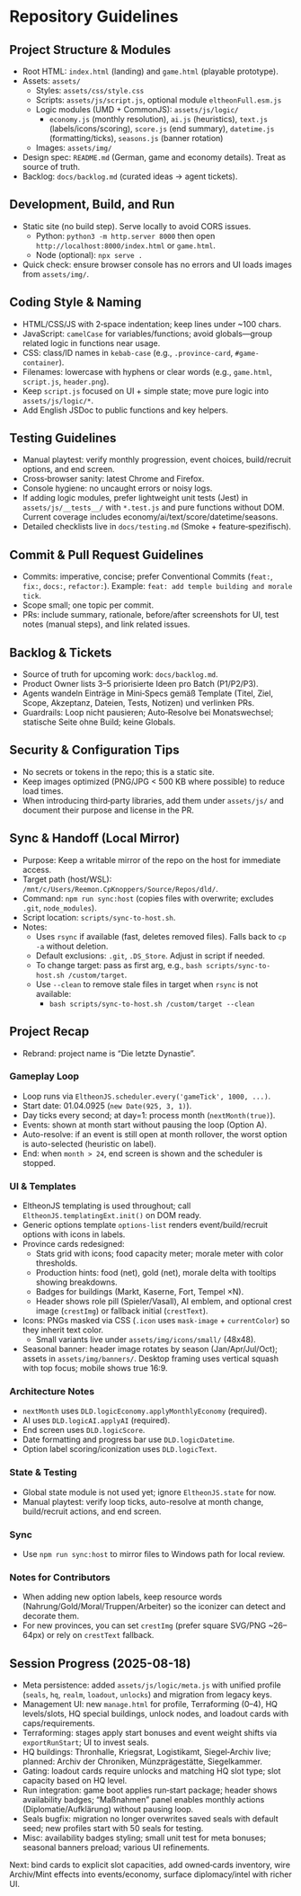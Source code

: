 # Repository Guidelines

## Project Structure & Modules
- Root HTML: `index.html` (landing) and `game.html` (playable prototype).
- Assets: `assets/`
  - Styles: `assets/css/style.css`
  - Scripts: `assets/js/script.js`, optional module `eltheonFull.esm.js`
  - Logic modules (UMD + CommonJS): `assets/js/logic/`
    - `economy.js` (monthly resolution), `ai.js` (heuristics), `text.js` (labels/icons/scoring),
      `score.js` (end summary), `datetime.js` (formatting/ticks), `seasons.js` (banner rotation)
  - Images: `assets/img/`
- Design spec: `README.md` (German, game and economy details). Treat as source of truth.
 - Backlog: `docs/backlog.md` (curated ideas → agent tickets).

## Development, Build, and Run
- Static site (no build step). Serve locally to avoid CORS issues.
  - Python: `python3 -m http.server 8000` then open `http://localhost:8000/index.html` or `game.html`.
  - Node (optional): `npx serve .`
- Quick check: ensure browser console has no errors and UI loads images from `assets/img/`.

## Coding Style & Naming
- HTML/CSS/JS with 2‑space indentation; keep lines under ~100 chars.
- JavaScript: `camelCase` for variables/functions; avoid globals—group related logic in functions near usage.
- CSS: class/ID names in `kebab-case` (e.g., `.province-card`, `#game-container`).
- Filenames: lowercase with hyphens or clear words (e.g., `game.html`, `script.js`, `header.png`).
- Keep `script.js` focused on UI + simple state; move pure logic into `assets/js/logic/*`.
- Add English JSDoc to public functions and key helpers.

## Testing Guidelines
- Manual playtest: verify monthly progression, event choices, build/recruit options, and end screen.
- Cross‑browser sanity: latest Chrome and Firefox.
- Console hygiene: no uncaught errors or noisy logs.
- If adding logic modules, prefer lightweight unit tests (Jest) in `assets/js/__tests__/` with `*.test.js` and pure functions without DOM. Current coverage includes economy/ai/text/score/datetime/seasons.
 - Detailed checklists live in `docs/testing.md` (Smoke + feature‑spezifisch).

## Commit & Pull Request Guidelines
- Commits: imperative, concise; prefer Conventional Commits (`feat:`, `fix:`, `docs:`, `refactor:`). Example: `feat: add temple building and morale tick`.
- Scope small; one topic per commit.
- PRs: include summary, rationale, before/after screenshots for UI, test notes (manual steps), and link related issues.

## Backlog & Tickets
- Source of truth for upcoming work: `docs/backlog.md`.
- Product Owner lists 3–5 priorisierte Ideen pro Batch (P1/P2/P3).
- Agents wandeln Einträge in Mini‑Specs gemäß Template (Titel, Ziel, Scope, Akzeptanz, Dateien, Tests, Notizen) und verlinken PRs.
- Guardrails: Loop nicht pausieren; Auto‑Resolve bei Monatswechsel; statische Seite ohne Build; keine Globals.

## Security & Configuration Tips
- No secrets or tokens in the repo; this is a static site.
- Keep images optimized (PNG/JPG < 500 KB where possible) to reduce load times.
- When introducing third‑party libraries, add them under `assets/js/` and document their purpose and license in the PR.

## Sync & Handoff (Local Mirror)
- Purpose: Keep a writable mirror of the repo on the host for immediate access.
- Target path (host/WSL): `/mnt/c/Users/Reemon.CpKnoppers/Source/Repos/dld/`.
- Command: `npm run sync:host` (copies files with overwrite; excludes `.git`, `node_modules`).
- Script location: `scripts/sync-to-host.sh`.
- Notes:
  - Uses `rsync` if available (fast, deletes removed files). Falls back to `cp -a` without deletion.
  - Default exclusions: `.git`, `.DS_Store`. Adjust in script if needed.
  - To change target: pass as first arg, e.g., `bash scripts/sync-to-host.sh /custom/target`.
  - Use `--clean` to remove stale files in target when `rsync` is not available:
    - `bash scripts/sync-to-host.sh /custom/target --clean`

## Project Recap
- Rebrand: project name is “Die letzte Dynastie”.

### Gameplay Loop
- Loop runs via `EltheonJS.scheduler.every('gameTick', 1000, ...)`.
- Start date: 01.04.0925 (`new Date(925, 3, 1)`).
- Day ticks every second; at day=1: process month (`nextMonth(true)`).
- Events: shown at month start without pausing the loop (Option A).
- Auto-resolve: if an event is still open at month rollover, the worst option is auto-selected (heuristic on label).
- End: when `month > 24`, end screen is shown and the scheduler is stopped.

### UI & Templates
- EltheonJS templating is used throughout; call `EltheonJS.templatingExt.init()` on DOM ready.
- Generic options template `options-list` renders event/build/recruit options with icons in labels.
- Province cards redesigned:
  - Stats grid with icons; food capacity meter; morale meter with color thresholds.
  - Production hints: food (net), gold (net), morale delta with tooltips showing breakdowns.
  - Badges for buildings (Markt, Kaserne, Fort, Tempel ×N).
  - Header shows role pill (Spieler/Vasall), AI emblem, and optional crest image (`crestImg`) or fallback initial (`crestText`).
- Icons: PNGs masked via CSS (`.icon` uses `mask-image` + `currentColor`) so they inherit text color.
  - Small variants live under `assets/img/icons/small/` (48x48).
 - Seasonal banner: header image rotates by season (Jan/Apr/Jul/Oct); assets in `assets/img/banners/`. Desktop framing uses vertical squash with top focus; mobile shows true 16:9.

### Architecture Notes
- `nextMonth` uses `DLD.logicEconomy.applyMonthlyEconomy` (required).
- AI uses `DLD.logicAI.applyAI` (required).
- End screen uses `DLD.logicScore`.
- Date formatting and progress bar use `DLD.logicDatetime`.
- Option label scoring/iconization uses `DLD.logicText`.

### State & Testing
- Global state module is not used yet; ignore `EltheonJS.state` for now.
- Manual playtest: verify loop ticks, auto-resolve at month change, build/recruit actions, and end screen.

### Sync
- Use `npm run sync:host` to mirror files to Windows path for local review.

### Notes for Contributors
- When adding new option labels, keep resource words (Nahrung/Gold/Moral/Truppen/Arbeiter) so the iconizer can detect and decorate them.
- For new provinces, you can set `crestImg` (prefer square SVG/PNG ~26–64px) or rely on `crestText` fallback.

## Session Progress (2025-08-18)

- Meta persistence: added `assets/js/logic/meta.js` with unified profile (`seals`, `hq`, `realm`, `loadout`, `unlocks`) and migration from legacy keys.
- Management UI: new `manage.html` for profile, Terraforming (0–4), HQ levels/slots, HQ special buildings, unlock nodes, and loadout cards with caps/requirements.
- Terraforming: stages apply start bonuses and event weight shifts via `exportRunStart`; UI to invest seals.
- HQ buildings: Thronhalle, Kriegsrat, Logistikamt, Siegel‑Archiv live; planned: Archiv der Chroniken, Münzprägestätte, Siegelkammer.
- Gating: loadout cards require unlocks and matching HQ slot type; slot capacity based on HQ level.
- Run integration: game boot applies run‑start package; header shows availability badges; “Maßnahmen” panel enables monthly actions (Diplomatie/Aufklärung) without pausing loop.
- Seals bugfix: migration no longer overwrites saved seals with default seed; new profiles start with 50 seals for testing.
- Misc: availability badges styling; small unit test for meta bonuses; seasonal banners preload; various UI refinements.

Next: bind cards to explicit slot capacities, add owned‑cards inventory, wire Archiv/Mint effects into events/economy, surface diplomacy/intel with richer UI.
